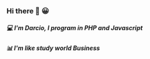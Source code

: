 ### Hi there 👋 😀

##### 💻  I'm Darcio, I program in PHP and Javascript
##### 📊  I'm like study world Business

